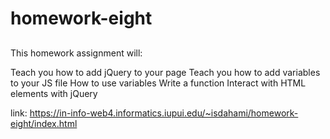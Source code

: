 # homework-eight

##

This homework assignment will:

Teach you how to add jQuery to your page
Teach you how to add variables to your JS file
How to use variables
Write a function
Interact with HTML elements with jQuery

link: https://in-info-web4.informatics.iupui.edu/~isdahami/homework-eight/index.html
